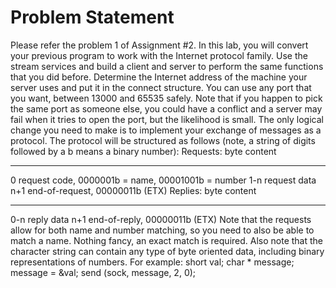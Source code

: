 # Problem Statement

Please refer the problem 1 of Assignment #2. In this lab, you will convert your previous program
to work with the Internet protocol family. Use the stream services and build a client and server to
perform the same functions that you did before. Determine the Internet address of the machine
your server uses and put it in the connect structure. You can use any port that you want, between
13000 and 65535 safely. Note that if you happen to pick the same port as someone else, you
could have a conflict and a server may fail when it tries to open the port, but the likelihood is
small.
The only logical change you need to make is to implement your exchange of messages as a
protocol. The protocol will be structured as follows (note, a string of digits followed by a b means
a binary number):
Requests:
byte content
---- -------
0 request code, 0000001b = name, 00001001b = number
1-n request data
n+1 end-of-request, 00000011b (ETX)
Replies:
byte content
---- -------
0-n reply data
n+1 end-of-reply, 00000011b (ETX)
Note that the requests allow for both name and number matching, so you need to also be able to
match a name. Nothing fancy, an exact match is required. Also note that the character string can
contain any type of byte oriented data, including binary representations of numbers. For example:
short val;
char * message;
message = &val;
send (sock, message, 2, 0);
